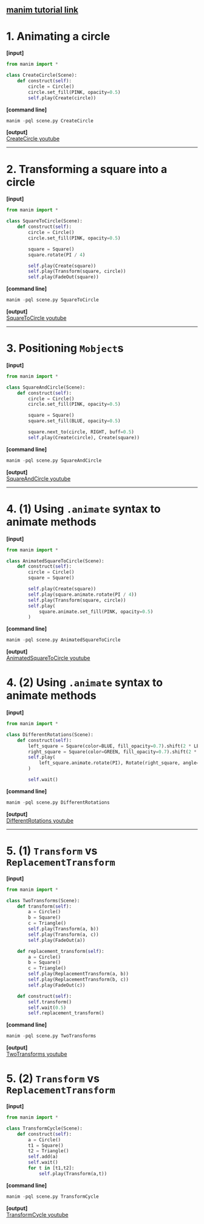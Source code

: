 ## [manim tutorial link](https://docs.manim.community/en/stable/tutorials/quickstart.html)

# 1. Animating a circle
**[input]**
```python
from manim import *

class CreateCircle(Scene):
    def construct(self):
        circle = Circle()
        circle.set_fill(PINK, opacity=0.5)
        self.play(Create(circle))
```  
**[command line]**
```python
manim -pql scene.py CreateCircle
```
**[output]**  
[CreateCircle youtube](https://youtu.be/a6TyJKwqiTc)
***


# 2. Transforming a square into a circle
**[input]**
```python
from manim import *

class SquareToCircle(Scene):
    def construct(self):
        circle = Circle()  
        circle.set_fill(PINK, opacity=0.5)  

        square = Square()  
        square.rotate(PI / 4)  

        self.play(Create(square))  
        self.play(Transform(square, circle))  
        self.play(FadeOut(square))  
```  
**[command line]**
```python
manim -pql scene.py SquareToCircle
```
**[output]**  
[SquareToCircle youtube](https://youtu.be/iypJjYoq1YQ)
***

  
# 3. Positioning <code>Mobject</code>s
**[input]**
```python
from manim import *

class SquareAndCircle(Scene):
    def construct(self):
        circle = Circle()  
        circle.set_fill(PINK, opacity=0.5)  

        square = Square()
        square.set_fill(BLUE, opacity=0.5)  

        square.next_to(circle, RIGHT, buff=0.5) 
        self.play(Create(circle), Create(square))  
```  
**[command line]**
```python
manim -pql scene.py SquareAndCircle
```
**[output]**  
[SquareAndCircle youtube](https://youtu.be/m2E5gCw8gzA)
***

   
# 4. (1) Using <code>.animate</code> syntax to animate methods
**[input]**
```python
from manim import *

class AnimatedSquareToCircle(Scene):
    def construct(self):
        circle = Circle()  
        square = Square()  

        self.play(Create(square))  
        self.play(square.animate.rotate(PI / 4))  
        self.play(Transform(square, circle))  
        self.play(
            square.animate.set_fill(PINK, opacity=0.5)
        )  
```  
**[command line]**
```python
manim -pql scene.py AnimatedSquareToCircle
```
**[output]**  
[AnimatedSquareToCircle youtube](https://youtu.be/6ho6almFkoA)  


# 4. (2) Using <code>.animate</code> syntax to animate methods
**[input]**
```python
from manim import *

class DifferentRotations(Scene):
    def construct(self):
        left_square = Square(color=BLUE, fill_opacity=0.7).shift(2 * LEFT)
        right_square = Square(color=GREEN, fill_opacity=0.7).shift(2 * RIGHT)
        self.play(
            left_square.animate.rotate(PI), Rotate(right_square, angle=PI), run_time=2
        )

        self.wait()
```  
**[command line]**
```python
manim -pql scene.py DifferentRotations
```
**[output]**  
[DifferentRotations youtube](https://youtu.be/KkxieJMFGLI)
***

     
# 5. (1) <code>Transform</code> vs <code>ReplacementTransform</code>
**[input]**
```python
from manim import *

class TwoTransforms(Scene):
    def transform(self):
        a = Circle()
        b = Square()
        c = Triangle()
        self.play(Transform(a, b))
        self.play(Transform(a, c))
        self.play(FadeOut(a))

    def replacement_transform(self):
        a = Circle()
        b = Square()
        c = Triangle()
        self.play(ReplacementTransform(a, b))
        self.play(ReplacementTransform(b, c))
        self.play(FadeOut(c))

    def construct(self):
        self.transform()
        self.wait(0.5)
        self.replacement_transform()
```  
**[command line]**
```python
manim -pql scene.py TwoTransforms
```
**[output]**  
[TwoTransforms youtube](https://youtu.be/rDXPozUKzRs)


# 5. (2) <code>Transform</code> vs <code>ReplacementTransform</code>
**[input]**
```python
from manim import *

class TransformCycle(Scene):
    def construct(self):
        a = Circle()
        t1 = Square()
        t2 = Triangle()
        self.add(a)
        self.wait()
        for t in [t1,t2]:
            self.play(Transform(a,t))
```  
**[command line]**
```python
manim -pql scene.py TransformCycle
```
**[output]**  
[TransformCycle youtube](https://youtu.be/eYuxKHhh82I)



